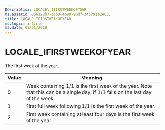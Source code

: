 ```yaml
---
Description: LOCALE\_IFIRSTWEEKOFYEAR
ms.assetid: 866a28b7-e0b8-4b99-96df-345791a24833
title: LOCALE_IFIRSTWEEKOFYEAR
ms.topic: article
ms.date: 05/31/2018
---
```


# LOCALE\_IFIRSTWEEKOFYEAR

The first week of the year.



| Value | Meaning                                                                                                                          |
|-------|----------------------------------------------------------------------------------------------------------------------------------|
| 0     | Week containing 1/1 is the first week of the year. Note that this can be a single day, if 1/1 falls on the last day of the week. |
| 1     | First full week following 1/1 is the first week of the year.                                                                     |
| 2     | First week containing at least four days is the first week of the year.                                                          |



 

 

 



